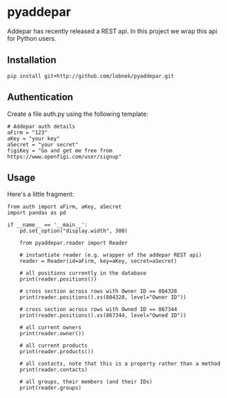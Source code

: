 # pyaddepar

Addepar has recently released a REST api. In this project we wrap this api for Python users.


Installation
------------
    pip install git+http://github.com/lobnek/pyaddepar.git
    
Authentication
--------------

Create a file auth.py using the following template:

    # Addepar auth details
    aFirm = "123"
    aKey = "your key"
    aSecret = "your secret"
    figiKey = "Go and get me free from https://www.openfigi.com/user/signup"
    
    
Usage
-----

Here's a little fragment:

    from auth import aFirm, aKey, aSecret
    import pandas as pd
    
    if __name__ == '__main__':
        pd.set_option("display.width", 300)
    
        from pyaddepar.reader import Reader
    
        # instantiate reader (e.g. wrapper of the addepar REST api)
        reader = Reader(id=aFirm, key=aKey, secret=aSecret)
    
        # all positions currently in the database
        print(reader.positions())
    
        # cross section across rows with Owner ID == 804328
        print(reader.positions().xs(804328, level="Owner ID"))
    
        # cross section across rows with Owned ID == 867344
        print(reader.positions().xs(867344, level="Owned ID"))
    
        # all current owners
        print(reader.owner())
    
        # all current products
        print(reader.products())
    
        # all contacts, note that this is a property rather than a method
        print(reader.contacts)
    
        # all groups, their members (and their IDs)
        print(reader.groups)



